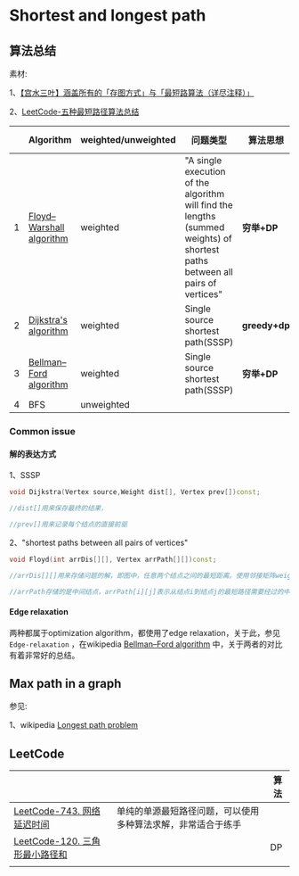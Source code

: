 # Shortest and longest path 



## 算法总结

素材:

1、[【宫水三叶】涵盖所有的「存图方式」与「最短路算法（详尽注释）」](https://leetcode.cn/problems/network-delay-time/solution/gong-shui-san-xie-yi-ti-wu-jie-wu-chong-oghpz/)

2、[LeetCode-五种最短路径算法总结](https://leetcode.cn/problems/network-delay-time/solution/dirkdtra-by-happysnaker-vjii/)

|      | Algorithm                                                    | weighted/unweighted | 问题类型                                                     | 算法思想      | Computation complexity |
| ---- | ------------------------------------------------------------ | ------------------- | ------------------------------------------------------------ | ------------- | ---------------------- |
| 1    | [Floyd–Warshall algorithm](https://en.wikipedia.org/wiki/Floyd%E2%80%93Warshall_algorithm) | weighted            | "A single execution of the algorithm will find the lengths (summed weights) of shortest paths between all pairs of vertices" | **穷举+DP**   | $O(V*E)$               |
| 2    | [Dijkstra's algorithm](https://en.wikipedia.org/wiki/Dijkstra's_algorithm) | weighted            | Single source shortest path(SSSP)                            | **greedy+dp** |                        |
| 3    | [Bellman–Ford algorithm](https://en.wikipedia.org/wiki/Bellman%E2%80%93Ford_algorithm) | weighted            | Single source shortest path(SSSP)                            | **穷举+DP**   | $O(V^3)$               |
| 4    | BFS                                                          | unweighted          |                                                              |               |                        |



### Common issue



#### 解的表达方式

1、SSSP

```C++
void Dijkstra(Vertex source,Weight dist[], Vertex prev[])const; 

//dist[]用来保存最终的结果，

//prev[]用来记录每个结点的直接前驱
```

2、"shortest paths between all pairs of vertices"

 

```C++
void Floyd(int arrDis[][], Vertex arrPath[][])const;

//arrDis[][]用来存储问题的解，即图中，任意两个结点之间的最短距离。使用邻接矩阵weight_adjacency对它进行初始化

//arrPath存储的是中间结点，arrPath[i][j]表示从结点i到结点j的最短路径需要经过的中间结点
```





#### Edge relaxation

两种都属于optimization algorithm，都使用了edge relaxation，关于此，参见 `Edge-relaxation` ，在wikipedia [Bellman–Ford algorithm](https://en.wikipedia.org/wiki/Bellman%E2%80%93Ford_algorithm) 中，关于两者的对比有着非常好的总结。



## Max path in a graph



参见: 

1、wikipedia [Longest path problem](https://en.wikipedia.org/wiki/Longest_path_problem)



## LeetCode

|                                                              |                                                              | 算法 |
| ------------------------------------------------------------ | ------------------------------------------------------------ | ---- |
| [LeetCode-743. 网络延迟时间](https://leetcode.cn/problems/network-delay-time/) | 单纯的单源最短路径问题，可以使用多种算法求解，非常适合于练手 |      |
| [LeetCode-120. 三角形最小路径和](https://leetcode.cn/problems/triangle/) |                                                              | DP   |
|                                                              |                                                              |      |